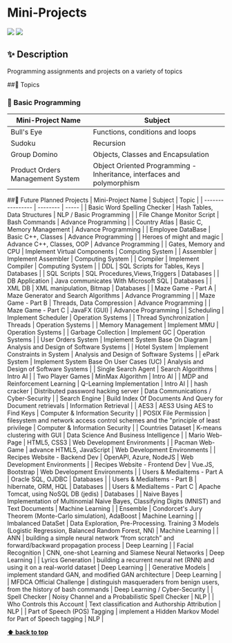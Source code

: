 # Mini-Projects
![](https://img.shields.io/badge/version-0.0.2-blueviolet)  ![](https://img.shields.io/apm/l/atomic-design-ui.svg?) 
## ✨ Description
Programming assignments and projects on a variety of topics

##📌 Topics
### 📂 Basic Programming
| Mini-Project Name | Subject |  
| ---------------- | -------- |
| Bull's Eye | Functions, conditions and loops |
| Sudoku | Recursion |
| Group Domino | Objects, Classes and Encapsulation |
| Product Orders Management System | Object Oriented Programming - Inheritance, interfaces and polymorphism |

##📌 Future Planned Projects
| Mini-Project Name | Subject | Topic |
| ---------------- | -------- | ----- |
| Basic Word Spelling Checker | Hash Tables, Data Structures |  NLP / Basic Programming |
| File Change Monitor Script | Bash Commands | Advance Programming |
| Country Atlas | Basic C, Memory Management | Advance Programming |
| Employee DataBase | Basic C++, Classes | Advance Programming |
| Heroes of might and magic | Advance C++, Classes, OOP | Advance Programming |
| Gates, Memory and CPU | Implement Virtual Components | Computing System |
| Assembler | Implement Assembler | Computing System |
| Compiler | Implement Compiler | Computing System |
| DDL | SQL Scripts for Tables, Keys | Databases |
| SQL Scripts | SQL Procedures,Views,Triggers  | Databases |
| DB Application | Java communicates With Microsoft SQL | Databases |
| XML DB | XML manipulation, Bitmap | Databases |
| Maze Game - Part A | Maze Generator and Search Algorithms | Advance Programming |
| Maze Game - Part B | Threads, Data Compression | Advance Programming |
| Maze Game - Part C | JavaFX (GUI) | Advance Programming |
| Scheduling | Implement Scheduler | Operation Systems |
| Thread Synchronization | Threads | Operation Systems |
| Memory Management | Implement MMU | Operation Systems |
| Garbage Collection | Implement GC | Operation Systems |
| User Orders System | Implement System Base On Diagram | Analysis and Design of Software Systems |
| Hotel System | Implement Constraints in System | Analysis and Design of Software Systems |
| ePark System | Implement System Base On User Cases (UC) | Analysis and Design of Software Systems |
| Single Search Agent | Search Algorithms | Intro AI |
| Two Player Games | MinMax Algorithm | Intro AI |
| MDP and Reinforcement Learning | Q-Learning Implementation | Intro AI |
| hash cracker | Distributed password hacking server | Data Communications / Cyber-Security |
| Search Engine | Build Index Of Documents And Query for Document retrievals | Information Retrieval |
| AES3 | AES3 Using AES to Find Keys | Computer & Information Security |
| POSIX File Permission | filesystem and network access control schemes and the "principle of least privilege | Computer & Information Security |
| Countries Dataset | K-means clustering with GUI | Data Science And Business Intelligence |
| Mario Web-Page | HTML5, CSS3 | Web Development Environments |
| Pacman Web-Game | advance HTML5, JavaScript | Web Development Environments |
| Recipes Website - Backend Dev | OpenAPI, Azure, NodeJS | Web Development Environments |
| Recipes Website - Frontend Dev | Vue.JS, Bootstrap | Web Development Environments |
| Users & MediaItems - Part A | Oracle SQL, OJDBC | Databases |
| Users & MediaItems - Part B | hibernate, ORM, HQL | Databases |
| Users & MediaItems - Part C | Apache Tomcat, using NoSQL DB (jedis) | Databases |
| Naive Bayes | Implementation of Multinomial Naive Bayes, Classifying Digits (MNIST) and Text Documents | Machine Learning |
| Ensemble | Condorcet's Jury Theorem (Monte-Carlo simulation), AdaBoost | Machine Learning |
| Imbalanced DataSet | Data Exploration, Pre-Processing. Training 3 Models (Logistic Regression, Balanced Random Forest, NN) | Machine Learning |
| ANN | building a simple neural network “from scratch” and forward/backward propagation process | Deep Learning |
| Facial Recognition | CNN, one-shot Learning and Siamese Neural Networks | Deep Learning |
| Lyrics Generation | building a recurrent neural net (RNN) and using it on a real-world dataset | Deep Learning |
| Generative Models | implement standard GAN, and modified GAN architecture | Deep Learning |
| MFDCA Official Challenge | distinguish masqueraders from benign users, from the history of bash commands | Deep Learning / Cyber-Security |
| Spell Checker | Noisy Channel and a Probabilistic Spell Checker | NLP |
| Who Controls this Account | Text classification and Authorship Attribution | NLP |
| Part of Speech (POS) Tagging | implement a Hidden Markov Model for Part of Speech tagging | NLP |




**[⬆ back to top](#✨Description)**